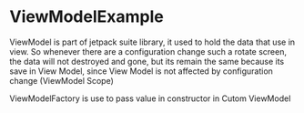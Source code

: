 # ViewModelExample
ViewModel is part of jetpack suite library, it used to hold the data that use in view. So whenever there are a configuration change such a rotate screen, the data will not destroyed and gone, but its remain the same because its save in View Model, since View Model is not affected by configuration change (ViewModel Scope)

ViewModelFactory is use to pass value in constructor in Cutom ViewModel
